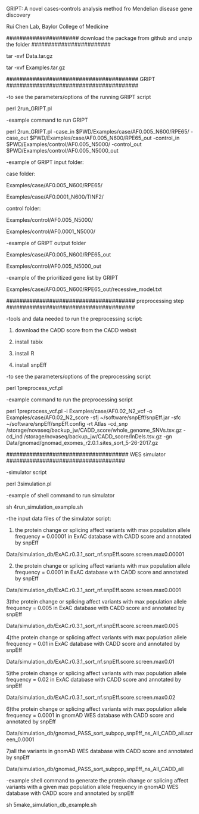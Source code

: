 GRIPT: A novel cases-controls analysis method fro Mendelian disease gene discovery

Rui Chen Lab, Baylor College of Medicine

######################
download the package from github and unzip the folder
########################

tar -xvf Data.tar.gz

tar -xvf Examples.tar.gz 


########################################
GRIPT
########################################

-to see the parameters/options of the running GRIPT script

perl 2run_GRIPT.pl

-example command to run GRIPT

perl 2run_GRIPT.pl -case_in $PWD/Examples/case/AF0.005_N600/RPE65/ -case_out $PWD/Examples/case/AF0.005_N600/RPE65_out -control_in $PWD/Examples/control/AF0.005_N5000/ -control_out $PWD/Examples/control/AF0.005_N5000_out

-example of GRIPT input folder:

case folder: 

Examples/case/AF0.005_N600/RPE65/

Examples/case/AF0.0001_N600/TINF2/

control folder:

Examples/control/AF0.005_N5000/
               
Examples/control/AF0.0001_N5000/ 

-example of GRIPT output folder

Examples/case/AF0.005_N600/RPE65_out

Examples/control/AF0.005_N5000_out

-example of the prioritized gene list by GRIPT

Examples/case/AF0.005_N600/RPE65_out/recessive_model.txt


#######################################
preprocessing step
#######################################

-tools and data needed to run the preprocessing script:

1. download the CADD score from the CADD websit

2. install tabix

3. install R

4. install snpEff

-to see the parameters/options of the preprocessing script

perl 1preprocess_vcf.pl 

-example command to run the preprocessing script

perl 1preprocess_vcf.pl -i Examples/case/AF0.02_N2_vcf  -o Examples/case/AF0.02_N2_score -sfj ~/software/snpEff/snpEff.jar -sfc ~/software/snpEff/snpEff.config -rt Atlas -cd_snp /storage/novaseq/backup_jw/CADD_score/whole_genome_SNVs.tsv.gz  -cd_ind /storage/novaseq/backup_jw/CADD_score/InDels.tsv.gz  -gn Data/gnomad/gnomad_exomes_r2.0.1.sites_sort_5-26-2017.gz


#####################################
WES simulator
####################################

-simulator script

perl 3simulation.pl

-example of shell command to run simulator

sh 4run_simulation_example.sh

-the input data files of the simulator script:

1) the protein change or splicing affect variants with max population allele frequency = 0.00001 in ExAC database with CADD score and annotated by snpEff

Data/simulation_db/ExAC.r0.3.1_sort_nf.snpEff.score.screen.max0.00001

2) the protein change or splicing affect variants with max population allele frequency = 0.0001  in ExAC database with CADD score and annotated by snpEff

Data/simulation_db/ExAC.r0.3.1_sort_nf.snpEff.score.screen.max0.0001

3)the protein change or splicing affect variants with max population allele frequency = 0.005 in ExAC database with CADD score and annotated by snpEff

Data/simulation_db/ExAC.r0.3.1_sort_nf.snpEff.score.screen.max0.005

4)the protein change or splicing affect variants with max population allele frequency = 0.01 in ExAC database with CADD score and annotated by snpEff

Data/simulation_db/ExAC.r0.3.1_sort_nf.snpEff.score.screen.max0.01

5)the protein change or splicing affect variants with max population allele frequency = 0.02 in ExAC database with CADD score and annotated by snpEff

Data/simulation_db/ExAC.r0.3.1_sort_nf.snpEff.score.screen.max0.02

6)the protein change or splicing affect variants with max population allele frequency = 0.0001 in gnomAD WES database with CADD score and annotated by snpEff

Data/simulation_db/gnomad_PASS_sort_subpop_snpEff_ns_All_CADD_all.screen_0.0001

7)all the variants in gnomAD WES database with CADD score and annotated by snpEff

Data/simulation_db/gnomad_PASS_sort_subpop_snpEff_ns_All_CADD_all

-example shell command to generate the protein change or splicing affect variants with a given max population allele frequency in gnomAD WES database with CADD score and annotated by snpEff

sh 5make_simulation_db_example.sh
